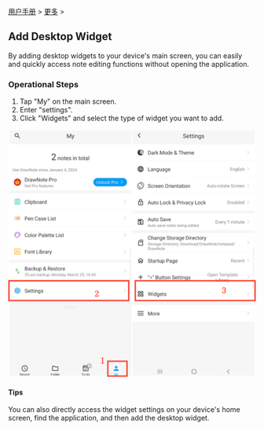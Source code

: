 [用户手册](/dragonnest/drawnote/manual/zh) > [更多](/dragonnest/drawnote/manual/en/more) >

Add Desktop Widget
---
By adding desktop widgets to your device's main screen, you can easily and quickly access note editing functions without opening the application.
### Operational Steps
1. Tap "My" on the main screen.
2. Enter "settings".
3. Click "Widgets" and select the type of widget you want to add.

![](imgs/add_widgets1.png)

#### Tips
You can also directly access the widget settings on your device's home screen, find the application, and then add the desktop widget.